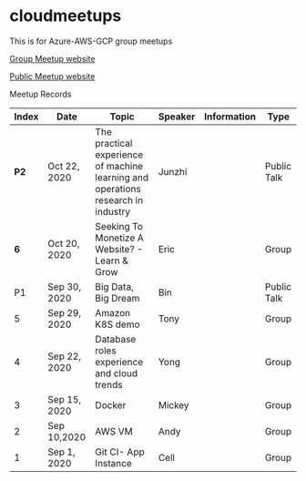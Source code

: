# cloudmeetups

This is for Azure-AWS-GCP group meetups

[Group Meetup website](https://www.minervalink.com/teammeetup/)

[Public Meetup website](https://www.minervalink.com/meetup/)

Meetup Records

|Index | Date | Topic | Speaker|Information|Type|
|--|--|--|--|--|--|
|**P2**|Oct 22, 2020|The practical experience of machine learning and operations research in industry|Junzhi||Public Talk|
|**6**|Oct 20, 2020|Seeking To Monetize A Website? - Learn & Grow|Eric||Group|
|P1|Sep 30, 2020|Big Data, Big Dream|Bin||Public Talk|
|5|Sep 29, 2020|Amazon K8S demo |Tony||Group|
|4|Sep 22, 2020|Database roles experience and cloud  trends |Yong||Group|
|3|Sep 15, 2020|Docker |Mickey||Group|
|2|Sep 10,2020|AWS VM|Andy||Group|
|1|Sep 1, 2020|Git CI- App Instance|Cell||Group|

